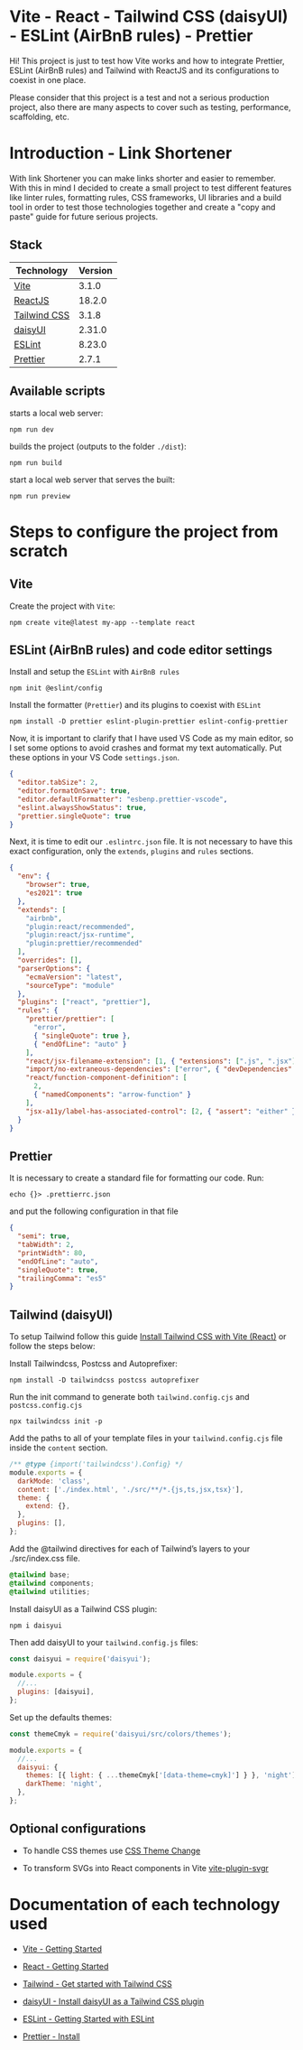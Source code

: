 # Vite - React - Tailwind CSS (daisyUI) - ESLint (AirBnB rules) - Prettier

Hi! This project is just to test how Vite works and how to integrate Prettier, ESLint (AirBnB rules) and Tailwind with ReactJS and its configurations to coexist in one place.

Please consider that this project is a test and not a serious production project, also there are many aspects to cover such as testing, performance, scaffolding, etc.

# Introduction - Link Shortener

With link Shortener you can make links shorter and easier to remember. With this in mind I decided to create a small project to test different features like linter rules, formatting rules, CSS frameworks, UI libraries and a build tool in order to test those technologies together and create a "copy and paste" guide for future serious projects.

## Stack

| Technology                               | Version |
| ---------------------------------------- | ------- |
| [Vite](https://vitejs.dev/)              | 3.1.0   |
| [ReactJS](https://reactjs.org/)          | 18.2.0  |
| [Tailwind CSS](https://tailwindcss.com/) | 3.1.8   |
| [daisyUI](https://daisyui.com/)          | 2.31.0  |
| [ESLint](https://eslint.org/)            | 8.23.0  |
| [Prettier](https://prettier.io/)         | 2.7.1   |

## Available scripts

starts a local web server:

`npm run dev`

builds the project (outputs to the folder `./dist`):

`npm run build`

start a local web server that serves the built:

`npm run preview`

# Steps to configure the project from scratch

## Vite

Create the project with `Vite`:

`npm create vite@latest my-app --template react`

## ESLint (AirBnB rules) and code editor settings

Install and setup the `ESLint` with `AirBnB rules`

`npm init @eslint/config`

Install the formatter (`Prettier`) and its plugins to coexist with `ESLint`

`npm install -D prettier eslint-plugin-prettier eslint-config-prettier`

Now, it is important to clarify that I have used VS Code as my main editor, so I set some options to avoid crashes and format my text automatically. Put these options in your VS Code `settings.json`.

```json
{
  "editor.tabSize": 2,
  "editor.formatOnSave": true,
  "editor.defaultFormatter": "esbenp.prettier-vscode",
  "eslint.alwaysShowStatus": true,
  "prettier.singleQuote": true
}
```

Next, it is time to edit our `.eslintrc.json` file. It is not necessary to have this exact configuration, only the `extends`, `plugins` and `rules` sections.

```json
{
  "env": {
    "browser": true,
    "es2021": true
  },
  "extends": [
    "airbnb",
    "plugin:react/recommended",
    "plugin:react/jsx-runtime",
    "plugin:prettier/recommended"
  ],
  "overrides": [],
  "parserOptions": {
    "ecmaVersion": "latest",
    "sourceType": "module"
  },
  "plugins": ["react", "prettier"],
  "rules": {
    "prettier/prettier": [
      "error",
      { "singleQuote": true },
      { "endOfLine": "auto" }
    ],
    "react/jsx-filename-extension": [1, { "extensions": [".js", ".jsx"] }],
    "import/no-extraneous-dependencies": ["error", { "devDependencies": true }],
    "react/function-component-definition": [
      2,
      { "namedComponents": "arrow-function" }
    ],
    "jsx-a11y/label-has-associated-control": [2, { "assert": "either" }]
  }
}
```

## Prettier

It is necessary to create a standard file for formatting our code. Run:

`echo {}> .prettierrc.json`

and put the following configuration in that file

```json
{
  "semi": true,
  "tabWidth": 2,
  "printWidth": 80,
  "endOfLine": "auto",
  "singleQuote": true,
  "trailingComma": "es5"
}
```

## Tailwind (daisyUI)

To setup Tailwind follow this guide [Install Tailwind CSS with Vite (React)](https://tailwindcss.com/docs/guides/vite#react) or follow the steps below:

Install Tailwindcss, Postcss and Autoprefixer:

`npm install -D tailwindcss postcss autoprefixer`

Run the init command to generate both `tailwind.config.cjs` and `postcss.config.cjs`

`npx tailwindcss init -p`

Add the paths to all of your template files in your `tailwind.config.cjs` file inside the `content` section.

```javascript
/** @type {import('tailwindcss').Config} */
module.exports = {
  darkMode: 'class',
  content: ['./index.html', './src/**/*.{js,ts,jsx,tsx}'],
  theme: {
    extend: {},
  },
  plugins: [],
};
```

Add the @tailwind directives for each of Tailwind’s layers to your ./src/index.css file.

```css
@tailwind base;
@tailwind components;
@tailwind utilities;
```

Install daisyUI as a Tailwind CSS plugin:

`npm i daisyui`

Then add daisyUI to your `tailwind.config.js` files:

```javascript
const daisyui = require('daisyui');

module.exports = {
  //...
  plugins: [daisyui],
};
```

Set up the defaults themes:

```javascript
const themeCmyk = require('daisyui/src/colors/themes');

module.exports = {
  //...
  daisyui: {
    themes: [{ light: { ...themeCmyk['[data-theme=cmyk]'] } }, 'night'],
    darkTheme: 'night',
  },
};
```

## Optional configurations

- To handle CSS themes use [CSS Theme Change](https://github.com/saadeghi/theme-change)

- To transform SVGs into React components in Vite [vite-plugin-svgr](https://github.com/pd4d10/vite-plugin-svgr)

# Documentation of each technology used

- [Vite - Getting Started](https://vitejs.dev/guide/)

- [React - Getting Started](https://reactjs.org/docs/getting-started.html)

- [Tailwind - Get started with Tailwind CSS](https://tailwindcss.com/docs/installation)

- [daisyUI - Install daisyUI as a Tailwind CSS plugin](https://daisyui.com/docs/install/)

- [ESLint - Getting Started with ESLint](https://eslint.org/docs/latest/user-guide/getting-started)

- [Prettier - Install](https://prettier.io/docs/en/install.html)
